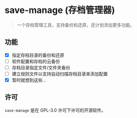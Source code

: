 # save-manage (存档管理器)

> 一个存档管理工具，支持备份和还原，还计划添加更多功能。

## 功能
- [x] 指定存档目录的备份和还原
- [ ] 软件配置和存档的云备份
- [ ] 存档目录指定文件/文件夹备份
- [ ] 建立规则文件以支持自动扫描存档目录来添加配置
- [x] 暂时就想到这些...

## 许可

`save-manage` 是在 GPL-3.0 许可下许可的开源软件。